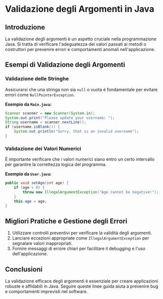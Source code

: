 
# Validazione degli Argomenti in Java

## Introduzione
La validazione degli argomenti è un aspetto cruciale nella programmazione Java. Si tratta di verificare l'adeguatezza dei valori passati ai metodi o costruttori per prevenire errori e comportamenti anomali nell'applicazione.

## Esempi di Validazione degli Argomenti

### Validazione delle Stringhe
Assicurarsi che una stringa non sia `null` o vuota è fondamentale per evitare errori come `NullPointerException`.

**Esempio da `Main.java`:**
```java
Scanner scanner = new Scanner(System.in);
System.out.print("Please update your username: ");
String username = scanner.nextLine();
if (username.isBlank()) {
    System.out.println("Sorry, that is an invalid username");
}
```

### Validazione dei Valori Numerici
È importante verificare che i valori numerici siano entro un certo intervallo per garantire la correttezza logica del programma.

**Esempio da `User.java`:**
```java
public void setAge(int age) { 
    if (age < 0) {
        throw new IllegalArgumentException("Age cannot be negative!");
    }
    this.age = age;
}
```

## Migliori Pratiche e Gestione degli Errori
1. Utilizzare controlli preventivi per verificare la validità degli argomenti.
2. Lanciare eccezioni appropriate come `IllegalArgumentException` per segnalare valori inappropriati.
3. Fornire messaggi di errore chiari per facilitare il debugging e l'uso dell'applicazione.

## Conclusioni
La validazione efficace degli argomenti è essenziale per creare applicazioni robuste e affidabili in Java. Seguire queste linee guida aiuta a prevenire bug e comportamenti imprevisti nel software.

